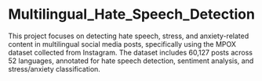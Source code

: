 # Multilingual_Hate_Speech_Detection
This project focuses on detecting hate speech, stress, and anxiety-related content in multilingual social media posts, specifically using the MPOX dataset collected from Instagram. The dataset includes 60,127 posts across 52 languages, annotated for hate speech detection, sentiment analysis, and stress/anxiety classification.
